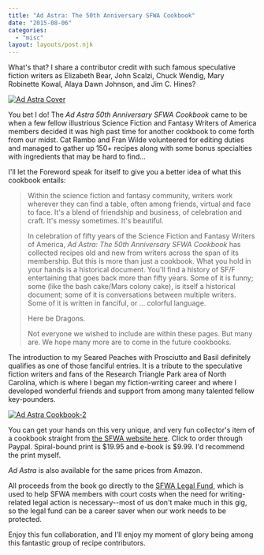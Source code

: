 ```yaml
---
title: "Ad Astra: The 50th Anniversary SFWA Cookbook"
date: "2015-08-06"
categories:
  - "misc"
layout: layouts/post.njk
---
```


What's that? I share a contributor credit with such famous speculative fiction writers as Elizabeth Bear, John Scalzi, Chuck Wendig, Mary Robinette Kowal, Alaya Dawn Johnson, and Jim C. Hines?

[![Ad Astra Cover](images/Ad-Astra-Cover-372x500.jpg)](http://thegourmez.com/wp-content/uploads/2015/08/Ad-Astra-Cover.jpg)

You bet I do! The _Ad Astra 50th Anniversary SFWA Cookbook_ came to be when a few fellow illustrious Science Fiction and Fantasy Writers of America members decided it was high past time for another cookbook to come forth from our midst. Cat Rambo and Fran Wilde volunteered for editing duties and managed to gather up 150+ recipes along with some bonus specialties with ingredients that may be hard to find...

I'll let the Foreword speak for itself to give you a better idea of what this cookbook entails:

> Within the science fiction and fantasy community, writers work wherever they can find a table, often among friends, virtual and face to face. It's a blend of friendship and business, of celebration and craft. It's messy sometimes. It's beautiful.
>
> In celebration of fifty years of the Science Fiction and Fantasy Writers of America, _Ad Astra: The 50th Anniversary SFWA Cookbook_ has collected recipes old and new from writers across the span of its membership. But this is more than just a cookbook. What you hold in your hands is a historical document. You'll find a history of SF/F entertaining that goes back more than fifty years. Some of it is funny; some (like the bash cake/Mars colony cake), is itself a historical document; some of it is conversations between multiple writers. Some of it is written in fanciful, or ... colorful language.
>
> Here be Dragons.
>
> Not everyone we wished to include are within these pages. But many are. We hope many more are to come in the future cookbooks.

The introduction to my Seared Peaches with Prosciutto and Basil definitely qualifies as one of those fanciful entries. It is a tribute to the speculative fiction writers and fans of the Research Triangle Park area of North Carolina, which is where I began my fiction-writing career and where I developed wonderful friends and support from among many talented fellow key-pounders.

[![Ad Astra Cookbook-2](images/Ad-Astra-Cookbook-2-1024x759.jpg)](http://thegourmez.com/wp-content/uploads/2015/08/Ad-Astra-Cookbook-2.jpg)

You can get your hands on this very unique, and very fun collector's item of a cookbook straight from [the SFWA website here](https://www.sfwa.org/sfwa-publications/preorder-your-sfwa-cookbook-now/). Click to order through Paypal. Spiral-bound print is $19.95 and e-book is $9.99. I'd recommend the print myself.

_Ad Astra_ is also available for the same prices from Amazon.

All proceeds from the book go directly to the [SFWA Legal Fund,](https://www.sfwa.org/about/benevolent-funds/legal-fund/) which is used to help SFWA members with court costs when the need for writing-related legal action is necessary--most of us don't make much in this gig, so the legal fund can be a career saver when our work needs to be protected.

Enjoy this fun collaboration, and I'll enjoy my moment of glory being among this fantastic group of recipe contributors.
